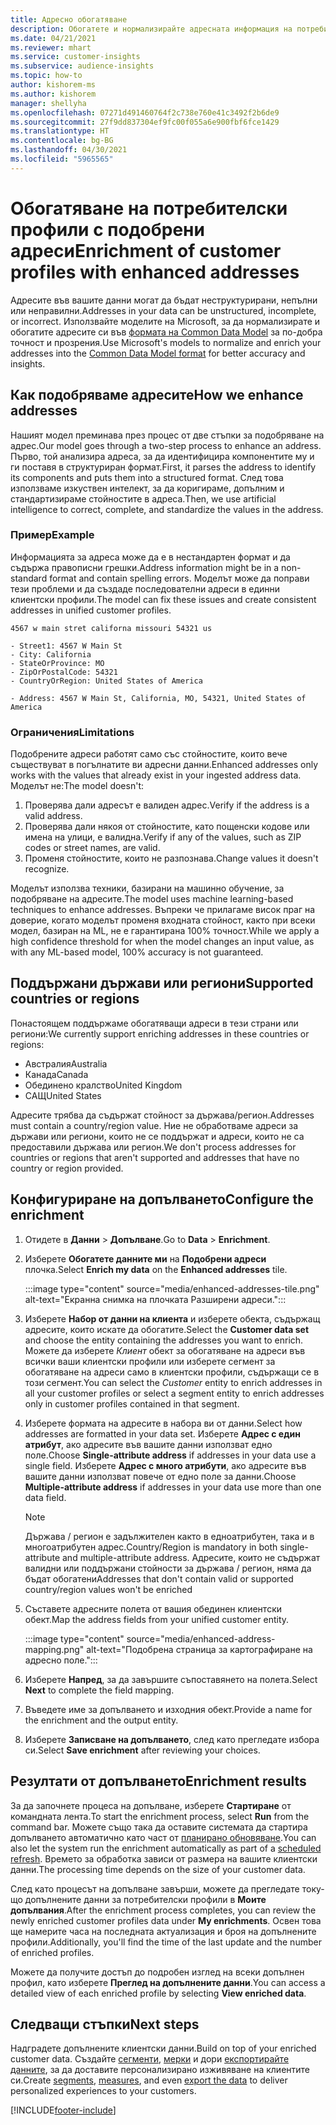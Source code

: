 ```yaml
---
title: Адресно обогатяване
description: Обогатете и нормализирайте адресната информация на потребителските профили с моделите на Microsoft.
ms.date: 04/21/2021
ms.reviewer: mhart
ms.service: customer-insights
ms.subservice: audience-insights
ms.topic: how-to
author: kishorem-ms
ms.author: kishorem
manager: shellyha
ms.openlocfilehash: 07271d491460764f2c738e760e41c3492f2b6de9
ms.sourcegitcommit: 27f9dd837304ef9fc00f055a6e900fbf6fce1429
ms.translationtype: HT
ms.contentlocale: bg-BG
ms.lasthandoff: 04/30/2021
ms.locfileid: "5965565"
---
```

# <a name="enrichment-of-customer-profiles-with-enhanced-addresses"></a><span data-ttu-id="9ec26-103">Обогатяване на потребителски профили с подобрени адреси</span><span class="sxs-lookup"><span data-stu-id="9ec26-103">Enrichment of customer profiles with enhanced addresses</span></span>

<span data-ttu-id="9ec26-104">Адресите във вашите данни могат да бъдат неструктурирани, непълни или неправилни.</span><span class="sxs-lookup"><span data-stu-id="9ec26-104">Addresses in your data can be unstructured, incomplete, or incorrect.</span></span> <span data-ttu-id="9ec26-105">Използвайте моделите на Microsoft, за да нормализирате и обогатите адресите си във [формата на Common Data Model](/common-data-model/schema/core/applicationcommon/address) за по-добра точност и прозрения.</span><span class="sxs-lookup"><span data-stu-id="9ec26-105">Use Microsoft's models to normalize and enrich your addresses into the [Common Data Model format](/common-data-model/schema/core/applicationcommon/address) for better accuracy and insights.</span></span>

## <a name="how-we-enhance-addresses"></a><span data-ttu-id="9ec26-106">Как подобряваме адресите</span><span class="sxs-lookup"><span data-stu-id="9ec26-106">How we enhance addresses</span></span>

<span data-ttu-id="9ec26-107">Нашият модел преминава през процес от две стъпки за подобряване на адрес.</span><span class="sxs-lookup"><span data-stu-id="9ec26-107">Our model goes through a two-step process to enhance an address.</span></span> <span data-ttu-id="9ec26-108">Първо, той анализира адреса, за да идентифицира компонентите му и ги поставя в структуриран формат.</span><span class="sxs-lookup"><span data-stu-id="9ec26-108">First, it parses the address to identify its components and puts them into a structured format.</span></span> <span data-ttu-id="9ec26-109">След това използваме изкуствен интелект, за да коригираме, допълним и стандартизираме стойностите в адреса.</span><span class="sxs-lookup"><span data-stu-id="9ec26-109">Then, we use artificial intelligence to correct, complete, and standardize the values in the address.</span></span>

### <a name="example"></a><span data-ttu-id="9ec26-110">Пример</span><span class="sxs-lookup"><span data-stu-id="9ec26-110">Example</span></span>

<span data-ttu-id="9ec26-111">Информацията за адреса може да е в нестандартен формат и да съдържа правописни грешки.</span><span class="sxs-lookup"><span data-stu-id="9ec26-111">Address information might be in a non-standard format and contain spelling errors.</span></span> <span data-ttu-id="9ec26-112">Моделът може да поправи тези проблеми и да създаде последователни адреси в единни клиентски профили.</span><span class="sxs-lookup"><span data-stu-id="9ec26-112">The model can fix these issues and create consistent addresses in unified customer profiles.</span></span>

```Input
4567 w main stret californa missouri 54321 us
```

```Output
- Street1: 4567 W Main St
- City: California
- StateOrProvince: MO
- ZipOrPostalCode: 54321
- CountryOrRegion: United States of America

- Address: 4567 W Main St, California, MO, 54321, United States of America
```

### <a name="limitations"></a><span data-ttu-id="9ec26-113">Ограничения</span><span class="sxs-lookup"><span data-stu-id="9ec26-113">Limitations</span></span>

<span data-ttu-id="9ec26-114">Подобрените адреси работят само със стойностите, които вече съществуват в погълнатите ви адресни данни.</span><span class="sxs-lookup"><span data-stu-id="9ec26-114">Enhanced addresses only works with the values that already exist in your ingested address data.</span></span> <span data-ttu-id="9ec26-115">Моделът не:</span><span class="sxs-lookup"><span data-stu-id="9ec26-115">The model doesn't:</span></span> 

1. <span data-ttu-id="9ec26-116">Проверява дали адресът е валиден адрес.</span><span class="sxs-lookup"><span data-stu-id="9ec26-116">Verify if the address is a valid address.</span></span>
2. <span data-ttu-id="9ec26-117">Проверява дали някоя от стойностите, като пощенски кодове или имена на улици, е валидна.</span><span class="sxs-lookup"><span data-stu-id="9ec26-117">Verify if any of the values, such as ZIP codes or street names, are valid.</span></span>
3. <span data-ttu-id="9ec26-118">Променя стойностите, които не разпознава.</span><span class="sxs-lookup"><span data-stu-id="9ec26-118">Change values it doesn't recognize.</span></span>

<span data-ttu-id="9ec26-119">Моделът използва техники, базирани на машинно обучение, за подобряване на адресите.</span><span class="sxs-lookup"><span data-stu-id="9ec26-119">The model uses machine learning-based techniques to enhance addresses.</span></span> <span data-ttu-id="9ec26-120">Въпреки че прилагаме висок праг на доверие, когато моделът променя входната стойност, както при всеки модел, базиран на ML, не е гарантирана 100% точност.</span><span class="sxs-lookup"><span data-stu-id="9ec26-120">While we apply a high confidence threshold for when the model changes an input value, as with any ML-based model, 100% accuracy is not guaranteed.</span></span>

## <a name="supported-countries-or-regions"></a><span data-ttu-id="9ec26-121">Поддържани държави или региони</span><span class="sxs-lookup"><span data-stu-id="9ec26-121">Supported countries or regions</span></span>

<span data-ttu-id="9ec26-122">Понастоящем поддържаме обогатяващи адреси в тези страни или региони:</span><span class="sxs-lookup"><span data-stu-id="9ec26-122">We currently support enriching addresses in these countries or regions:</span></span> 

- <span data-ttu-id="9ec26-123">Австралия</span><span class="sxs-lookup"><span data-stu-id="9ec26-123">Australia</span></span>
- <span data-ttu-id="9ec26-124">Канада</span><span class="sxs-lookup"><span data-stu-id="9ec26-124">Canada</span></span>
- <span data-ttu-id="9ec26-125">Обединено кралство</span><span class="sxs-lookup"><span data-stu-id="9ec26-125">United Kingdom</span></span>
- <span data-ttu-id="9ec26-126">САЩ</span><span class="sxs-lookup"><span data-stu-id="9ec26-126">United States</span></span>

<span data-ttu-id="9ec26-127">Адресите трябва да съдържат стойност за държава/регион.</span><span class="sxs-lookup"><span data-stu-id="9ec26-127">Addresses must contain a country/region value.</span></span> <span data-ttu-id="9ec26-128">Ние не обработваме адреси за държави или региони, които не се поддържат и адреси, които не са предоставили държава или регион.</span><span class="sxs-lookup"><span data-stu-id="9ec26-128">We don't process addresses for countries or regions that aren't supported and addresses that have no country or region provided.</span></span>

## <a name="configure-the-enrichment"></a><span data-ttu-id="9ec26-129">Конфигуриране на допълването</span><span class="sxs-lookup"><span data-stu-id="9ec26-129">Configure the enrichment</span></span>

1. <span data-ttu-id="9ec26-130">Отидете в **Данни** > **Допълване**.</span><span class="sxs-lookup"><span data-stu-id="9ec26-130">Go to **Data** > **Enrichment**.</span></span>

1. <span data-ttu-id="9ec26-131">Изберете **Обогатете данните ми** на **Подобрени адреси** плочка.</span><span class="sxs-lookup"><span data-stu-id="9ec26-131">Select **Enrich my data** on the **Enhanced addresses** tile.</span></span>

   :::image type="content" source="media/enhanced-addresses-tile.png" alt-text="Екранна снимка на плочката Разширени адреси.":::

1. <span data-ttu-id="9ec26-133">Изберете **Набор от данни на клиента** и изберете обекта, съдържащ адресите, които искате да обогатите.</span><span class="sxs-lookup"><span data-stu-id="9ec26-133">Select the **Customer data set** and choose the entity containing the addresses you want to enrich.</span></span> <span data-ttu-id="9ec26-134">Можете да изберете *Клиент* обект за обогатяване на адреси във всички ваши клиентски профили или изберете сегмент за обогатяване на адреси само в клиентски профили, съдържащи се в този сегмент.</span><span class="sxs-lookup"><span data-stu-id="9ec26-134">You can select the *Customer* entity to enrich addresses in all your customer profiles or select a segment entity to enrich addresses only in customer profiles contained in that segment.</span></span>

1. <span data-ttu-id="9ec26-135">Изберете формата на адресите в набора ви от данни.</span><span class="sxs-lookup"><span data-stu-id="9ec26-135">Select how addresses are formatted in your data set.</span></span> <span data-ttu-id="9ec26-136">Изберете **Адрес с един атрибут**, ако адресите във вашите данни използват едно поле.</span><span class="sxs-lookup"><span data-stu-id="9ec26-136">Choose **Single-attribute address** if addresses in your data use a single field.</span></span> <span data-ttu-id="9ec26-137">Изберете **Адрес с много атрибути**, ако адресите във вашите данни използват повече от едно поле за данни.</span><span class="sxs-lookup"><span data-stu-id="9ec26-137">Choose **Multiple-attribute address** if addresses in your data use more than one data field.</span></span>

   > [!NOTE]
   > <span data-ttu-id="9ec26-138">Държава / регион е задължителен както в едноатрибутен, така и в многоатрибутен адрес.</span><span class="sxs-lookup"><span data-stu-id="9ec26-138">Country/Region is mandatory in both single-attribute and multiple-attribute address.</span></span> <span data-ttu-id="9ec26-139">Адресите, които не съдържат валидни или поддържани стойности за държава / регион, няма да бъдат обогатени</span><span class="sxs-lookup"><span data-stu-id="9ec26-139">Addresses that don't contain valid or supported country/region values won't be enriched</span></span>

1.  <span data-ttu-id="9ec26-140">Съставете адресните полета от вашия обединен клиентски обект.</span><span class="sxs-lookup"><span data-stu-id="9ec26-140">Map the address fields from your unified customer entity.</span></span>

    :::image type="content" source="media/enhanced-address-mapping.png" alt-text="Подобрена страница за картографиране на адресно поле.":::

1. <span data-ttu-id="9ec26-142">Изберете **Напред**, за да завършите съпоставянето на полета.</span><span class="sxs-lookup"><span data-stu-id="9ec26-142">Select **Next** to complete the field mapping.</span></span>

1. <span data-ttu-id="9ec26-143">Въведете име за допълването и изходния обект.</span><span class="sxs-lookup"><span data-stu-id="9ec26-143">Provide a name for the enrichment and the output entity.</span></span>

1. <span data-ttu-id="9ec26-144">Изберете **Записване на допълването**, след като прегледате избора си.</span><span class="sxs-lookup"><span data-stu-id="9ec26-144">Select **Save enrichment** after reviewing your choices.</span></span>

## <a name="enrichment-results"></a><span data-ttu-id="9ec26-145">Резултати от допълването</span><span class="sxs-lookup"><span data-stu-id="9ec26-145">Enrichment results</span></span>

<span data-ttu-id="9ec26-146">За да започнете процеса на допълване, изберете **Стартиране** от командната лента.</span><span class="sxs-lookup"><span data-stu-id="9ec26-146">To start the enrichment process, select **Run** from the command bar.</span></span> <span data-ttu-id="9ec26-147">Можете също така да оставите системата да стартира допълването автоматично като част от [планирано обновяване](system.md#schedule-tab).</span><span class="sxs-lookup"><span data-stu-id="9ec26-147">You can also let the system run the enrichment automatically as part of a [scheduled refresh](system.md#schedule-tab).</span></span> <span data-ttu-id="9ec26-148">Времето за обработка зависи от размера на вашите клиентски данни.</span><span class="sxs-lookup"><span data-stu-id="9ec26-148">The processing time depends on the size of your customer data.</span></span>

<span data-ttu-id="9ec26-149">След като процесът на допълване завърши, можете да прегледате току-що допълнените данни за потребителски профили в **Моите допълвания**.</span><span class="sxs-lookup"><span data-stu-id="9ec26-149">After the enrichment process completes, you can review the newly enriched customer profiles data under **My enrichments**.</span></span> <span data-ttu-id="9ec26-150">Освен това ще намерите часа на последната актуализация и броя на допълнените профили.</span><span class="sxs-lookup"><span data-stu-id="9ec26-150">Additionally, you'll find the time of the last update and the number of enriched profiles.</span></span>

<span data-ttu-id="9ec26-151">Можете да получите достъп до подробен изглед на всеки допълнен профил, като изберете **Преглед на допълнените данни**.</span><span class="sxs-lookup"><span data-stu-id="9ec26-151">You can access a detailed view of each enriched profile by selecting **View enriched data**.</span></span>

## <a name="next-steps"></a><span data-ttu-id="9ec26-152">Следващи стъпки</span><span class="sxs-lookup"><span data-stu-id="9ec26-152">Next steps</span></span>

<span data-ttu-id="9ec26-153">Надградете допълнените клиентски данни.</span><span class="sxs-lookup"><span data-stu-id="9ec26-153">Build on top of your enriched customer data.</span></span> <span data-ttu-id="9ec26-154">Създайте [сегменти](segments.md), [мерки](measures.md) и дори [експортирайте данните](export-destinations.md), за да доставите персонализирано изживяване на клиентите си.</span><span class="sxs-lookup"><span data-stu-id="9ec26-154">Create [segments](segments.md), [measures](measures.md), and even [export the data](export-destinations.md) to deliver personalized experiences to your customers.</span></span>

[!INCLUDE[footer-include](../includes/footer-banner.md)]

